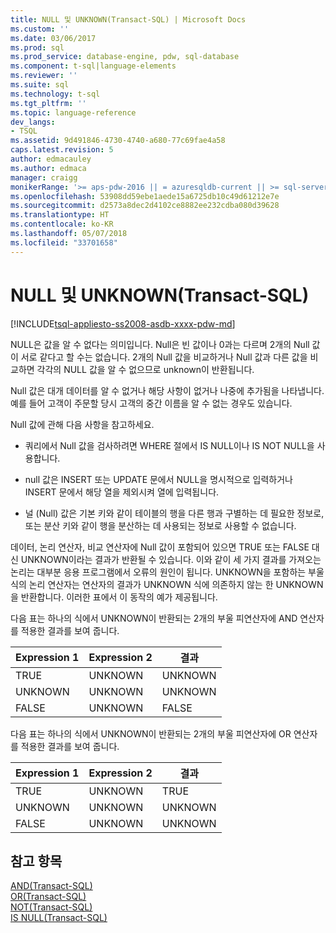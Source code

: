 ```yaml
---
title: NULL 및 UNKNOWN(Transact-SQL) | Microsoft Docs
ms.custom: ''
ms.date: 03/06/2017
ms.prod: sql
ms.prod_service: database-engine, pdw, sql-database
ms.component: t-sql|language-elements
ms.reviewer: ''
ms.suite: sql
ms.technology: t-sql
ms.tgt_pltfrm: ''
ms.topic: language-reference
dev_langs:
- TSQL
ms.assetid: 9d491846-4730-4740-a680-77c69fae4a58
caps.latest.revision: 5
author: edmacauley
ms.author: edmaca
manager: craigg
monikerRange: '>= aps-pdw-2016 || = azuresqldb-current || >= sql-server-2016 || = sqlallproducts-allversions'
ms.openlocfilehash: 53908dd59ebe1aede15a6725db10c49d61212e7e
ms.sourcegitcommit: d2573a8dec2d4102ce8882ee232cdba080d39628
ms.translationtype: HT
ms.contentlocale: ko-KR
ms.lasthandoff: 05/07/2018
ms.locfileid: "33701658"
---
```

# <a name="null-and-unknown-transact-sql"></a>NULL 및 UNKNOWN(Transact-SQL)
[!INCLUDE[tsql-appliesto-ss2008-asdb-xxxx-pdw-md](../../includes/tsql-appliesto-ss2008-asdb-xxxx-pdw-md.md)]

  NULL은 값을 알 수 없다는 의미입니다. Null은 빈 값이나 0과는 다르며 2개의 Null 값이 서로 같다고 할 수는 없습니다. 2개의 Null 값을 비교하거나 Null 값과 다른 값을 비교하면 각각의 NULL 값을 알 수 없으므로 unknown이 반환됩니다.  
  
 Null 값은 대개 데이터를 알 수 없거나 해당 사항이 없거나 나중에 추가됨을 나타냅니다. 예를 들어 고객이 주문할 당시 고객의 중간 이름을 알 수 없는 경우도 있습니다.  
  
 Null 값에 관해 다음 사항을 참고하세요.  
  
-   쿼리에서 Null 값을 검사하려면 WHERE 절에서 IS NULL이나 IS NOT NULL을 사용합니다.  
  
-   null 값은 INSERT 또는 UPDATE 문에서 NULL을 명시적으로 입력하거나 INSERT 문에서 해당 열을 제외시켜 열에 입력됩니다.  
  
-   널 (Null) 값은 기본 키와 같이 테이블의 행을 다른 행과 구별하는 데 필요한 정보로, 또는 분산 키와 같이 행을 분산하는 데 사용되는 정보로 사용할 수 없습니다.  
  
 데이터, 논리 연산자, 비교 연산자에 Null 값이 포함되어 있으면 TRUE 또는 FALSE 대신 UNKNOWN이라는 결과가 반환될 수 있습니다. 이와 같이 세 가지 결과를 가져오는 논리는 대부분 응용 프로그램에서 오류의 원인이 됩니다. UNKNOWN을 포함하는 부울 식의 논리 연산자는 연산자의 결과가 UNKNOWN 식에 의존하지 않는 한 UNKNOWN을 반환합니다. 이러한 표에서 이 동작의 예가 제공됩니다.  
  
 다음 표는 하나의 식에서 UNKNOWN이 반환되는 2개의 부울 피연산자에 AND 연산자를 적용한 결과를 보여 줍니다.  
  
|Expression 1|Expression 2|결과|  
|---------------|---------------|------------|  
|TRUE|UNKNOWN|UNKNOWN|  
|UNKNOWN|UNKNOWN|UNKNOWN|  
|FALSE|UNKNOWN|FALSE|  
  
 다음 표는 하나의 식에서 UNKNOWN이 반환되는 2개의 부울 피연산자에 OR 연산자를 적용한 결과를 보여 줍니다.  
  
|Expression 1|Expression 2|결과|  
|---------------|---------------|------------|  
|TRUE|UNKNOWN|TRUE|  
|UNKNOWN|UNKNOWN|UNKNOWN|  
|FALSE|UNKNOWN|UNKNOWN|  
  
## <a name="see-also"></a>참고 항목  
 [AND&#40;Transact-SQL&#41;](../../t-sql/language-elements/and-transact-sql.md)   
 [OR&#40;Transact-SQL&#41;](../../t-sql/language-elements/or-transact-sql.md)   
 [NOT&#40;Transact-SQL&#41;](../../t-sql/language-elements/not-transact-sql.md)   
 [IS NULL&#40;Transact-SQL&#41;](../../t-sql/queries/is-null-transact-sql.md)  
  
  
